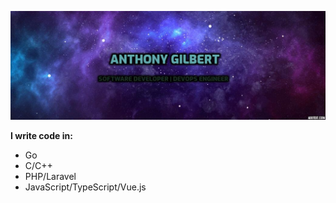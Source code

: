![](https://github.com/anthonygilbertt/banner/blob/main/banner-1.jpg)

**I write code in:**  
- Go
- C/C++
- PHP/Laravel
- JavaScript/TypeScript/Vue.js
